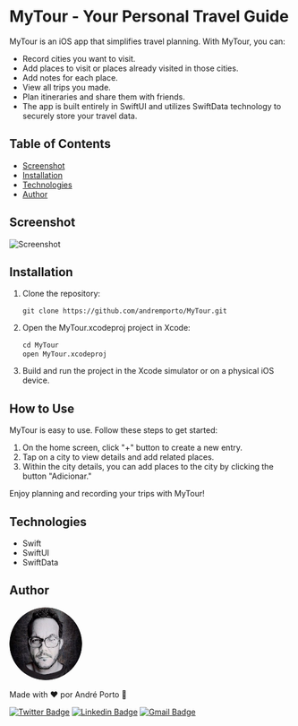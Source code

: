 # MyTour - Your Personal Travel Guide

MyTour is an iOS app that simplifies travel planning. With MyTour, you can:

- Record cities you want to visit.
- Add places to visit or places already visited in those cities.
- Add notes for each place.
- View all trips you made.
- Plan itineraries and share them with friends.
- The app is built entirely in SwiftUI and utilizes SwiftData technology to securely store your travel data.

## Table of Contents

- [Screenshot](#screenshot)
- [Installation](#installation)
- [Technologies](#technologies)
- [Author](#author)

## Screenshot

![Screenshot](./MyTour/Assets.xcassets/images/screenshot.gif)

## Installation

1. Clone the repository:

   ```shell
   git clone https://github.com/andremporto/MyTour.git
   ```

2. Open the MyTour.xcodeproj project in Xcode:

   ```shell
   cd MyTour
   open MyTour.xcodeproj
   ```

3. Build and run the project in the Xcode simulator or on a physical iOS device.

## How to Use

MyTour is easy to use. Follow these steps to get started:

1. On the home screen, click "+" button to create a new entry.
2. Tap on a city to view details and add related places.
3. Within the city details, you can add places to the city by clicking the button "Adicionar."

Enjoy planning and recording your trips with MyTour!

## Technologies

- Swift
- SwiftUI
- SwiftData

## Author

<a href="https://andreporto.vercel.app">
 <img style="border-radius: 50%;" src="https://raw.githubusercontent.com/andremporto/andremporto/main/foto/fotoperfil.png" width="130px;" alt="foto"/></a>
 <br/>

Made with ♥️ por André Porto 🚀

[![Twitter Badge](https://img.shields.io/badge/-Twitter-1ca0f1?style=flat-square&labelColor=1ca0f1&logo=twitter&logoColor=white&link=https://twitter.com/andremporto)](https://twitter.com/tgmarinho) [![Linkedin Badge](https://img.shields.io/badge/-LinkedIn-blue?style=flat-square&logo=Linkedin&logoColor=white&link=https://www.linkedin.com/in/andremporto/)](https://www.linkedin.com/in/andremporto/)
[![Gmail Badge](https://img.shields.io/badge/-andreporto@me.com-c14438?style=flat-square&logo=Gmail&logoColor=white&link=mailto:andreporto@me.com)](mailto:andreporto@me.com)
